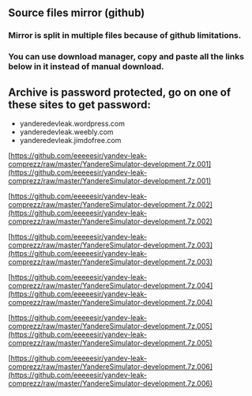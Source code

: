 ## Source files mirror (github)
### Mirror is split in multiple files because of github limitations.
### You can use download manager, copy and paste all the links below in it instead of manual download.

## Archive is password protected, go on one of these sites to get password:
* yanderedevleak.wordpress.com
* yanderedevleak.weebly.com
* yanderedevleak.jimdofree.com

[https://github.com/eeeeesir/yandev-leak-comprezz/raw/master/YandereSimulator-development.7z.001](https://github.com/eeeeesir/yandev-leak-comprezz/raw/master/YandereSimulator-development.7z.001)

[https://github.com/eeeeesir/yandev-leak-comprezz/raw/master/YandereSimulator-development.7z.002](https://github.com/eeeeesir/yandev-leak-comprezz/raw/master/YandereSimulator-development.7z.002)

[https://github.com/eeeeesir/yandev-leak-comprezz/raw/master/YandereSimulator-development.7z.003](https://github.com/eeeeesir/yandev-leak-comprezz/raw/master/YandereSimulator-development.7z.003)

[https://github.com/eeeeesir/yandev-leak-comprezz/raw/master/YandereSimulator-development.7z.004](https://github.com/eeeeesir/yandev-leak-comprezz/raw/master/YandereSimulator-development.7z.004)

[https://github.com/eeeeesir/yandev-leak-comprezz/raw/master/YandereSimulator-development.7z.005](https://github.com/eeeeesir/yandev-leak-comprezz/raw/master/YandereSimulator-development.7z.005)

[https://github.com/eeeeesir/yandev-leak-comprezz/raw/master/YandereSimulator-development.7z.006](https://github.com/eeeeesir/yandev-leak-comprezz/raw/master/YandereSimulator-development.7z.006)
